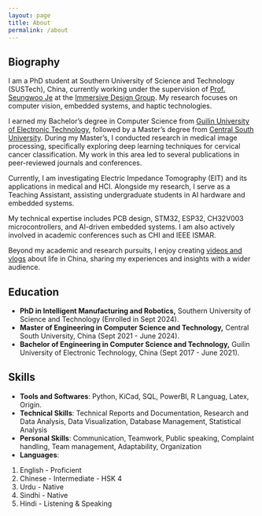 ```yaml
---
layout: page
title: About
permalink: /about
---
```


## Biography

I am a PhD student at Southern University of Science and Technology (SUSTech), China, currently working under the supervision of [Prof. Seungwoo Je](https://immersivedesignresearch.com/seungwoo) at the [Immersive Design Group](https://immersivedesignresearch.com/). My research focuses on computer vision, embedded systems, and haptic technologies.

I earned my Bachelor’s degree in Computer Science from [Guilin University of Electronic Technology](https://www.guet.edu.cn/caaueii_english/2023/0203/c3718a32091/page.htm), followed by a Master’s degree from [Central South University](https://en.csu.edu.cn/). During my Master’s, I conducted research in medical image processing, specifically exploring deep learning techniques for cervical cancer classification. My work in this area led to several publications in peer-reviewed journals and conferences.

Currently, I am investigating Electric Impedance Tomography (EIT) and its applications in medical and HCI. Alongside my research, I serve as a Teaching Assistant, assisting undergraduate students in AI hardware and embedded systems.

My technical expertise includes PCB design, STM32, ESP32, CH32V003 microcontrollers, and AI-driven embedded systems. I am also actively involved in academic conferences such as CHI and IEEE ISMAR.

Beyond my academic and research pursuits, I enjoy creating [videos and vlogs](https://www.youtube.com/@AshfaqueKhowaja) about life in China, sharing my experiences and insights with a wider audience.


## Education

- **PhD in Intelligent Manufacturing and Robotics,** Southern University of Science and Technology (Enrolled in Sept 2024).
- **Master of Engineering in Computer Science and Technology,** Central South University, China (Sept 2021 - June 2024).
- **Bachelor of Engineering in Computer Science and Technology,** Guilin University of Electronic Technology, China (Sept 2017 - June 2021).


## Skills

- **Tools and Softwares**: Python, KiCad, SQL, PowerBI, R Languag, Latex, Origin.
- **Technical Skills**: Technical Reports and Documentation, Research and Data Analysis, Data Visualization, Database Management, Statistical Analysis 
- **Personal Skills**:  Communication, Teamwork, Public speaking, Complaint handling, Team management, Adaptability, Organization
- **Languages**: 
1. English - Proficient
2. Chinese - Intermediate - HSK 4
3. Urdu - Native
4. Sindhi - Native
5. Hindi - Listening & Speaking
